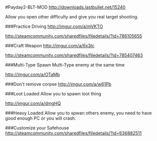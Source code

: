 #Payday2-BLT-MOD
http://downloads.lastbullet.net/15240

Allow you open other difficulty and give you real target shooting.

###Practice Driving
http://imgur.com/a/mVKTO

http://steamcommunity.com/sharedfiles/filedetails/?id=786105655

###Craft Weapon
http://imgur.com/a/6x3Ic

http://steamcommunity.com/sharedfiles/filedetails/?id=785407463

###Multi-Type
Spawn Multi-Type enemy at the same time

http://imgur.com/a/OTaMb

###Don't remove corpse
http://imgur.com/a/w61Pb

###Loot Loaded
Allow you to spawn loot thing

http://imgur.com/a/dmgHQ

###Heavy Loaded
Allow you to spwan others enemy, you need to have good enough PC or you will crash.

###Customize your Safehouse 
http://steamcommunity.com/sharedfiles/filedetails/?id=636882511
